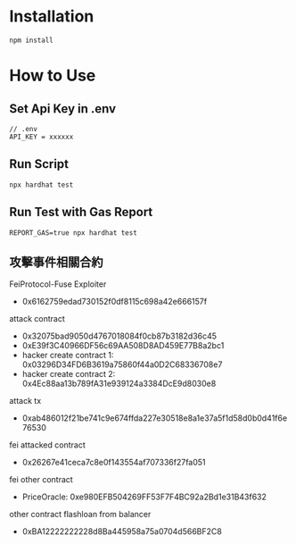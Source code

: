 # Installation
```
npm install
```

# How to Use
## Set Api Key in .env
```
// .env
API_KEY = xxxxxx
```

## Run Script
```
npx hardhat test
```

## Run Test with Gas Report
```
REPORT_GAS=true npx hardhat test
```


## 攻擊事件相關合約
FeiProtocol-Fuse Exploiter
- 0x6162759edad730152f0df8115c698a42e666157f

attack contract 
- 0x32075bad9050d4767018084f0cb87b3182d36c45
- 0xE39f3C40966DF56c69AA508D8AD459E77B8a2bc1
- hacker create contract 1: 0x03296D34FD6B3619a75860f44a0D2C68336708e7
- hacker create contract 2: 0x4Ec88aa13b789fA31e939124a3384DcE9d8030e8

attack tx
- 0xab486012f21be741c9e674ffda227e30518e8a1e37a5f1d58d0b0d41f6e76530

fei attacked contract
- 0x26267e41ceca7c8e0f143554af707336f27fa051

fei other contract
- PriceOracle: 0xe980EFB504269FF53F7F4BC92a2Bd1e31B43f632

other contract
flashloan from balancer
- 0xBA12222222228d8Ba445958a75a0704d566BF2C8
